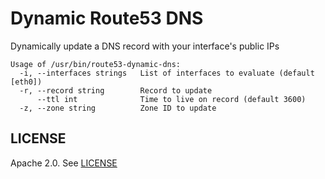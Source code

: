 # Dynamic Route53 DNS

Dynamically update a DNS record with your interface's public IPs

```
Usage of /usr/bin/route53-dynamic-dns:
  -i, --interfaces strings   List of interfaces to evaluate (default [eth0])
  -r, --record string        Record to update
      --ttl int              Time to live on record (default 3600)
  -z, --zone string          Zone ID to update
```


## LICENSE

Apache 2.0. See [LICENSE](LICENSE)